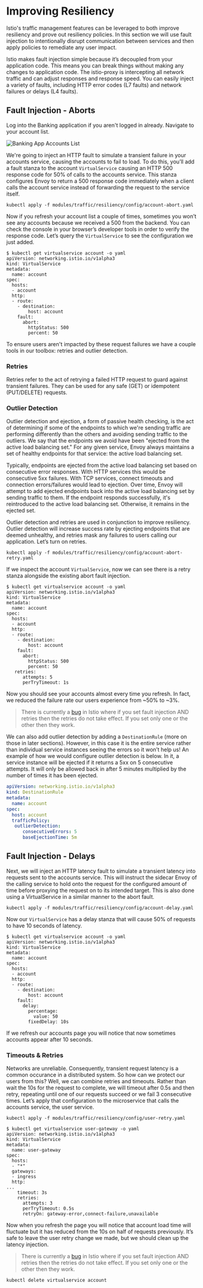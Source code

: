 # Improving Resiliency

Istio's traffic management features can be leveraged to both improve resiliency and prove out resiliency policies. In this section we will use fault injection to intentionally disrupt communication between services and then apply policies to remediate any user impact.

Istio makes fault injection simple because it’s decoupled from your application code. This means you can break things without making any changes to application code. The istio-proxy is intercepting all network traffic and can adjust responses and response speed. You can easily inject a variety of faults, including HTTP error codes (L7 faults) and network failures or delays (L4 faults).

## Fault Injection - Aborts

Log into the Banking application if you aren't logged in already. Navigate to your account list. 

![Banking App Accounts List](/assets/banking-app-accounts.png)

We're going to inject an HTTP fault to simulate a transient failure in your accounts service, causing the accounts to fail to load. To do this, you’ll add a fault stanza to the account `VirtualService` causing an HTTP 500 response code for 50% of calls to the accounts service. This stanza configures Envoy to return a 500 response code immediately when a client calls the account service instead of forwarding the request to the service itself.

```shell
kubectl apply -f modules/traffic/resiliency/config/account-abort.yaml
```

Now if you refresh your account list a couple of times, sometimes you won’t see any accounts because we received a 500 from the backend. You can check the console in your browser’s developer tools in order to verify the response code. Let’s query the `VirtualService` to see the configuration we just added.

```shell
$ kubectl get virtualservice account -o yaml
apiVersion: networking.istio.io/v1alpha3
kind: VirtualService
metadata:
  name: account
spec:
  hosts:
  - account
  http:
  - route:
    - destination:
        host: account
    fault:
      abort:
        httpStatus: 500
        percent: 50
```

To ensure users aren't impacted by these request failures we have a couple tools in our toolbox: retries and outlier detection.

### Retries

Retries refer to the act of retrying a failed HTTP request to guard against transient failures. They can be used for any safe (GET) or idempotent (PUT/DELETE) requests.

### Outlier Detection

Outlier detection and ejection, a form of passive health checking, is the act of determining if some of the endpoints to which we're sending traffic are performing differently than the others and avoiding sending traffic to the outliers. We say that the endpoints we avoid have been "ejected from the active load balancing set." For any given service, Envoy always maintains a set of healthy endpoints for that service: the active load balancing set.

Typically, endpoints are ejected from the active load balancing set based on consecutive error responses. With HTTP services this would be consecutive 5xx failures. With TCP services, connect timeouts and connection errors/failures would lead to ejection. Over time, Envoy will attempt to add ejected endpoints back into the active load balancing set by sending traffic to them. If the endpoint responds successfully, it's reintroduced to the active load balancing set. Otherwise, it remains in the ejected set.

Outlier detection and retries are used in conjunction to improve resiliency. Outlier detection will increase success rate by ejecting endpoints that are deemed unhealthy, and retries mask any failures to users calling our application. Let’s turn on retries.

```shell
kubectl apply -f modules/traffic/resiliency/config/account-abort-retry.yaml
```

If we inspect the account `VirtualService`, now we can see there is a retry stanza alongside the existing abort fault injection.

```shell
$ kubectl get virtualservice account -o yaml
apiVersion: networking.istio.io/v1alpha3
kind: VirtualService
metadata:
  name: account
spec:
  hosts:
  - account
  http:
  - route:
    - destination:
        host: account
    fault:
      abort:
        httpStatus: 500
        percent: 50
   retries:
      attempts: 5
      perTryTimeout: 1s
```

Now you should see your accounts almost every time you refresh. In fact, we reduced the failure rate our users experience from ~50% to ~3%.

> There is currently a [bug](https://github.com/istio/istio/issues/13705) in Istio where if you set fault injection AND retries then the retries do not take effect. If you set only one or the other then they work.

We can also add outlier detection by adding a `DestinationRule` (more on those in later sections). However, in this case it is the entire service rather than individual service instances seeing the errors so it won’t help us! An example of how we would configure outlier detection is below. In it, a service instance will be ejected if it returns a 5xx on 5 consecutive attempts. It will only be allowed back in after 5 minutes multiplied by the number of times it has been ejected.

```yaml
apiVersion: networking.istio.io/v1alpha3
kind: DestinationRule
metadata:
  name: account
spec:
  host: account
  trafficPolicy:
   outlierDetection:
      consecutiveErrors: 5
      baseEjectionTime: 5m
```

## Fault Injection - Delays

Next, we will inject an HTTP latency fault to simulate a transient latency into requests sent to the accounts service. This will instruct the sidecar Envoy of the calling service to hold onto the request for the configured amount of time before proxying the request on to its intended target. This is also done using a VirtualService in a similar manner to the abort fault.

```shell
kubectl apply -f modules/traffic/resiliency/config/account-delay.yaml
```

Now our `VirtualService` has a delay stanza that will cause 50% of requests to have 10 seconds of latency.

```shell
$ kubectl get virtualservice account -o yaml
apiVersion: networking.istio.io/v1alpha3
kind: VirtualService
metadata:
  name: account
spec:
  hosts:
  - account
  http:
  - route:
    - destination:
        host: account
    fault:
      delay:
        percentage:
          value: 50
        fixedDelay: 10s
```

If we refresh our accounts page you will notice that now sometimes accounts appear after 10 seconds.

### Timeouts & Retries

Networks are unreliable. Consequently, transient request latency is a common occurance in a distributed system. So how can we protect our users from this? Well, we can combine retries and timeouts. Rather than wait the 10s for the request to complete, we will timeout after 0.5s and then retry, repeating until one of our requests succeed or we fail 3 consecutive times. Let’s apply that configuration to the microservice that calls the accounts service, the user service.

```shell
kubectl apply -f modules/traffic/resiliency/config/user-retry.yaml
```

```shell
$ kubectl get virtualservice user-gateway -o yaml
apiVersion: networking.istio.io/v1alpha3
kind: VirtualService
metadata:
  name: user-gateway
spec:
  hosts:
  - "*"
  gateways:
  - ingress
  http:
...
    timeout: 3s
    retries:
      attempts: 3
      perTryTimeout: 0.5s
      retryOn: gateway-error,connect-failure,unavailable
```

Now when you refresh the page you will notice that account load time will fluctuate but it has reduced from the 10s on half of requests previously. It’s safe to leave the user retry change we made, but we should clean up the latency injection.

> There is currently a [bug](https://github.com/istio/istio/issues/13705) in Istio where if you set fault injection AND retries then the retries do not take effect. If you set only one or the other then they work.

```shell
kubectl delete virtualservice account
```
